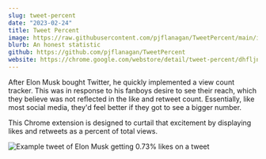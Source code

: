 ```yaml
---
slug: tweet-percent
date: "2023-02-24"
title: Tweet Percent
image: https://raw.githubusercontent.com/pjflanagan/TweetPercent/main/img/promo_tile.png
blurb: An honest statistic
github: https://github.com/pjflanagan/TweetPercent
website: https://chrome.google.com/webstore/detail/tweet-percent/dhfljnmkpcpmacaffjcplpdpggkmojhf?hl=en&authuser=0
---
```


After Elon Musk bought Twitter, he quickly implemented a view count tracker. This was in response to his fanboys desire to see their reach, which they believe was not reflected in the like and retweet count. Essentially, like most social media, they'd feel better if they got to see a bigger number. 

This Chrome extension is designed to curtail that excitement by displaying likes and retweets as a percent of total views.

![Example tweet of Elon Musk getting 0.73% likes on a tweet](https://github.com/pjflanagan/TweetPercent/blob/main/img/screenshots/3.png?raw=true)
